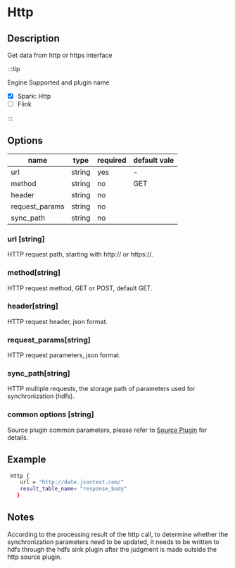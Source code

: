 # Http

## Description

Get data from http or https interface

:::tip

Engine Supported and plugin name

* [x] Spark: Http
* [ ] Flink

:::

## Options

| name           | type   | required | default vale |
| -------------- | ------ | -------- | ------------ |
| url            | string | yes      | -            |
| method         | string | no       | GET          |
| header         | string | no       |              |
| request_params | string | no       |              |
| sync_path      | string | no       |              |

### url [string]

HTTP request path, starting with http:// or https://.

### method[string]

HTTP request method, GET or POST, default GET.

### header[string]

HTTP request header, json format.

### request_params[string]

HTTP request parameters, json format.

### sync_path[string]

HTTP multiple requests, the storage path of parameters used for synchronization (hdfs).

### common options [string]

Source plugin common parameters, please refer to [Source Plugin](common-options.mdx) for details.

## Example

```bash
 Http {
    url = "http://date.jsontest.com/"
    result_table_name= "response_body"
   }
```

## Notes

According to the processing result of the http call, to determine whether the synchronization parameters need to be updated, it needs to be written to hdfs through the hdfs sink plugin after the judgment is made outside the http source plugin.
